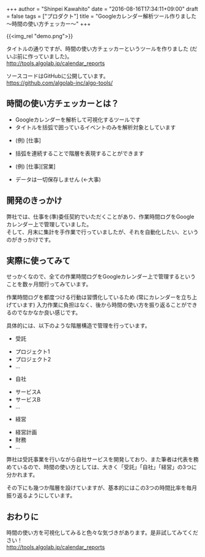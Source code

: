 +++
author = "Shinpei Kawahito"
date = "2016-08-16T17:34:11+09:00"
draft = false
tags = ["プロダクト"]
title = "Googleカレンダー解析ツール作りました 〜時間の使い方チェッカー〜"
+++

{{<img_rel "demo.png">}}

タイトルの通りですが、時間の使い方チェッカーというツールを作りました (だいぶ前に作っていました)。  
http://tools.algolab.jp/calendar_reports

ソースコードはGitHubに公開しています。  
https://github.com/algolab-inc/algo-tools/

## 時間の使い方チェッカーとは？
* Googleカレンダーを解析して可視化するツールです
* タイトルを括弧で囲っているイベントのみを解析対象としています
 - (例) [仕事]
* 括弧を連続することで階層を表現することができます
 - (例) [仕事][営業]
* データは一切保存しません (&larr;大事)

## 開発のきっかけ
弊社では、仕事を(準)委任契約でいただくことがあり、作業時間ログをGoogleカレンダー上で管理していました。  
そして、月末に集計を手作業で行っていましたが、それを自動化したい、というのがきっかけです。  

## 実際に使ってみて
せっかくなので、全ての作業時間ログをGoogleカレンダー上で管理するということを数ヶ月間行ってみています。

作業時間ログを都度つける行動は習慣化しているため (常にカレンダーを立ち上げています) 入力作業に負担はなく、後から時間の使い方を振り返ることができるのでなかなか良い感じです。

具体的には、以下のような階層構造で管理を行っています。

* 受託
 - プロジェクト1
 - プロジェクト2
 - ...
* 自社
 - サービスA
 - サービスB
 - ...
* 経営
 - 経営計画
 - 財務
 - ...

弊社は受託事業を行いながら自社サービスを開発しており、また筆者は代表を務めているので、時間の使い方としては、大きく「受託」「自社」「経営」の3つに分かれます。  

その下にも幾つか階層を設けていますが、基本的にはこの3つの時間比率を毎月振り返るようにしています。

## おわりに
時間の使い方を可視化してみると色々な気づきがあります。是非試してみてください！  
http://tools.algolab.jp/calendar_reports
